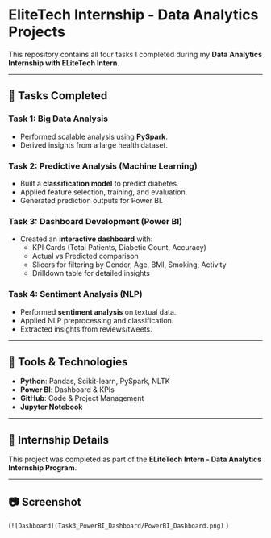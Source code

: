 # EliteTech Internship - Data Analytics Projects

This repository contains all four tasks I completed during my **Data Analytics Internship with ELiteTech Intern**.

---

## 📌 Tasks Completed

### Task 1: Big Data Analysis
- Performed scalable analysis using **PySpark**.
- Derived insights from a large health dataset.

### Task 2: Predictive Analysis (Machine Learning)
- Built a **classification model** to predict diabetes.
- Applied feature selection, training, and evaluation.
- Generated prediction outputs for Power BI.

### Task 3: Dashboard Development (Power BI)
- Created an **interactive dashboard** with:
  - KPI Cards (Total Patients, Diabetic Count, Accuracy)
  - Actual vs Predicted comparison
  - Slicers for filtering by Gender, Age, BMI, Smoking, Activity
  - Drilldown table for detailed insights

### Task 4: Sentiment Analysis (NLP)
- Performed **sentiment analysis** on textual data.
- Applied NLP preprocessing and classification.
- Extracted insights from reviews/tweets.

---

## 🚀 Tools & Technologies
- **Python**: Pandas, Scikit-learn, PySpark, NLTK
- **Power BI**: Dashboard & KPIs
- **GitHub**: Code & Project Management
- **Jupyter Notebook**

---

## 📖 Internship Details
This project was completed as part of the **ELiteTech Intern - Data Analytics Internship Program**.

---

## 📷 Screenshot
(`![Dashboard](Task3_PowerBI_Dashboard/PowerBI_Dashboard.png)` )

